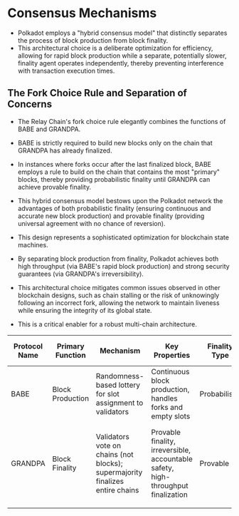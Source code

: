# Consensus Mechanisms

- Polkadot employs a "hybrid consensus model" that distinctly separates the process of block production from block finality.
- This architectural choice is a deliberate optimization for efficiency, allowing for rapid block production while a separate, potentially slower, finality agent operates independently, thereby preventing interference with transaction execution times.

## The Fork Choice Rule and Separation of Concerns

- The Relay Chain's fork choice rule elegantly combines the functions of BABE and GRANDPA.
- BABE is strictly required to build new blocks only on the chain that GRANDPA has already finalized.
- In instances where forks occur after the last finalized block, BABE employs a rule to build on the chain that contains the most "primary" blocks, thereby providing probabilistic finality until GRANDPA can achieve provable finality.

- This hybrid consensus model bestows upon the Polkadot network the advantages of both probabilistic finality (ensuring continuous and accurate new block production) and provable finality (providing universal agreement with no chance of reversion).
- This design represents a sophisticated optimization for blockchain state machines.
- By separating block production from finality, Polkadot achieves both high throughput (via BABE's rapid block production) and strong security guarantees (via GRANDPA's irreversibility).
- This architectural choice mitigates common issues observed in other blockchain designs, such as chain stalling or the risk of unknowingly following an incorrect fork, allowing the network to maintain liveness while ensuring the integrity of its global state.
- This is a critical enabler for a robust multi-chain architecture.

| Protocol Name | Primary Function | Mechanism                                                                     | Key Properties                                                                    | Finality Type | Impact on State Transitions                                             |
|---------------|------------------|-------------------------------------------------------------------------------|-----------------------------------------------------------------------------------|---------------|-------------------------------------------------------------------------|
| BABE          | Block Production | Randomness-based lottery for slot assignment to validators                    | Continuous block production, handles forks and empty slots                        | Probabilistic | Proposes new potential states for the Relay Chain                       |
| GRANDPA       | Block Finality   | Validators vote on chains (not blocks); supermajority finalizes entire chains | Provable finality, irreversible, accountable safety, high-throughput finalization | Provable      | Confirms and irreversibly commits state transitions to the Relay Chain. |
|               |                  |                                                                               |                                                                                   |               |                                                                         |
